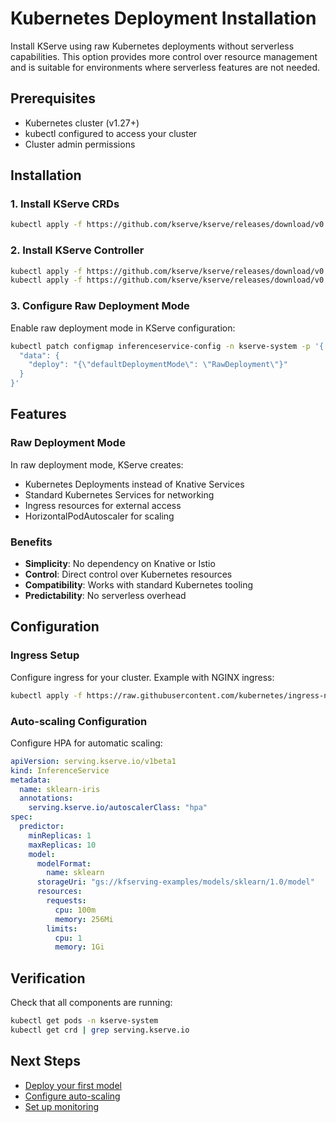 # Kubernetes Deployment Installation

Install KServe using raw Kubernetes deployments without serverless capabilities. This option provides more control over resource management and is suitable for environments where serverless features are not needed.

## Prerequisites

- Kubernetes cluster (v1.27+)
- kubectl configured to access your cluster
- Cluster admin permissions

## Installation

### 1. Install KServe CRDs

```bash
kubectl apply -f https://github.com/kserve/kserve/releases/download/v0.15.0/kserve-crd.yaml
```

### 2. Install KServe Controller

```bash
kubectl apply -f https://github.com/kserve/kserve/releases/download/v0.15.0/kserve-runtimes.yaml
kubectl apply -f https://github.com/kserve/kserve/releases/download/v0.15.0/kserve.yaml
```

### 3. Configure Raw Deployment Mode

Enable raw deployment mode in KServe configuration:

```bash
kubectl patch configmap inferenceservice-config -n kserve-system -p '{
  "data": {
    "deploy": "{\"defaultDeploymentMode\": \"RawDeployment\"}"
  }
}'
```

## Features

### Raw Deployment Mode

In raw deployment mode, KServe creates:
- Kubernetes Deployments instead of Knative Services
- Standard Kubernetes Services for networking
- Ingress resources for external access
- HorizontalPodAutoscaler for scaling

### Benefits

- **Simplicity**: No dependency on Knative or Istio
- **Control**: Direct control over Kubernetes resources
- **Compatibility**: Works with standard Kubernetes tooling
- **Predictability**: No serverless overhead

## Configuration

### Ingress Setup

Configure ingress for your cluster. Example with NGINX ingress:

```bash
kubectl apply -f https://raw.githubusercontent.com/kubernetes/ingress-nginx/controller-v1.8.1/deploy/static/provider/cloud/deploy.yaml
```

### Auto-scaling Configuration

Configure HPA for automatic scaling:

```yaml
apiVersion: serving.kserve.io/v1beta1
kind: InferenceService
metadata:
  name: sklearn-iris
  annotations:
    serving.kserve.io/autoscalerClass: "hpa"
spec:
  predictor:
    minReplicas: 1
    maxReplicas: 10
    model:
      modelFormat:
        name: sklearn
      storageUri: "gs://kfserving-examples/models/sklearn/1.0/model"
      resources:
        requests:
          cpu: 100m
          memory: 256Mi
        limits:
          cpu: 1
          memory: 1Gi
```

## Verification

Check that all components are running:

```bash
kubectl get pods -n kserve-system
kubectl get crd | grep serving.kserve.io
```

## Next Steps

- [Deploy your first model](../get_started/first_isvc.md)
- [Configure auto-scaling](../modelserving/autoscaling/raw_deployment_autoscaling.md)
- [Set up monitoring](../modelserving/observability/prometheus_metrics.md)
